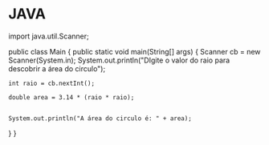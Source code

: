 # JAVA

import java.util.Scanner;

public class Main {
  public static void main(String[] args) {
    Scanner cb = new Scanner(System.in);
    System.out.println("DIgite o valor do raio para descobrir a área do circulo");
  
    int raio = cb.nextInt();

    double area = 3.14 * (raio * raio);
 
    
    System.out.println("A área do circulo é: " + area);
  
 }
}
